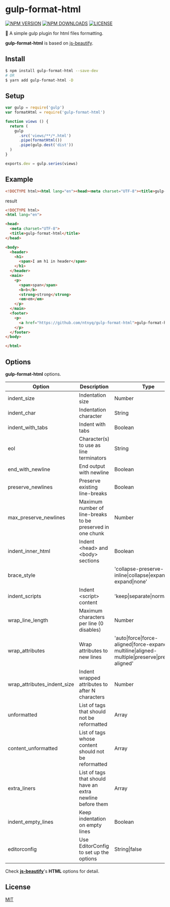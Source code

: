 # gulp-format-html

[![NPM VERSION](https://img.shields.io/npm/v/gulp-format-html.svg)](https://www.npmjs.com/package/gulp-format-html)
[![NPM DOWNLOADS](https://img.shields.io/npm/dm/gulp-format-html.svg)](https://www.npmjs.com/package/gulp-format-html)
[![LICENSE](https://img.shields.io/github/license/ntnyq/gulp-format-html.svg)](https://github.com/ntnyq/gulp-format-html/blob/master/LICENSE)

:beer: A simple gulp plugin for html files formatting.

__gulp-format-html__ is based on [js-beautify](https://github.com/beautify-web/js-beautify).

## Install

``` bash
$ npm install gulp-format-html --save-dev
# OR
$ yarn add gulp-format-html -D
```

## Setup

``` js
var gulp = require('gulp')
var formatHtml = require('gulp-format-html')

function views () {
  return (
    gulp
      .src('views/**/*.html')
      .pipe(formatHtml())
      .pipe(gulp.dest('dist'))
  )
}

exports.dev = gulp.series(views)
```

## Example

``` html
<!DOCTYPE html><html lang="en"><head><meta charset="UTF-8"><title>gulp-format-html</title></head><body><header><h1><span>I am h1 in header</span></h1></header><main><p><span>span</span><b>b</b><strong>strong</strong><em>em</em></p></main><footer><p><a href="https://github.com/ntnyq/gulp-format-html">gulp-format-html</a></p></footer></body></html>
```

result

``` html
<!DOCTYPE html>
<html lang="en">

<head>
  <meta charset="UTF-8">
  <title>gulp-format-html</title>
</head>

<body>
  <header>
    <h1>
      <span>I am h1 in header</span>
    </h1>
  </header>
  <main>
    <p>
      <span>span</span>
      <b>b</b>
      <strong>strong</strong>
      <em>em</em>
    </p>
  </main>
  <footer>
    <p>
      <a href="https://github.com/ntnyq/gulp-format-html">gulp-format-html</a>
    </p>
  </footer>
</body>

</html>
```

## Options

__gulp-format-html__ options.

| Option | Description | Type | Default |
| ---- | ---- | ---- | ---- |
| indent_size | Indentation size | Number | 2 |
| indent_char | Indentation character | String | ' ' |
| indent_with_tabs | Indent with tabs | Boolean | false |
| eol | Character(s) to use as line terminators | String | '\\n' |
| end_with_newline | End output with newline | Boolean | false |
| preserve_newlines | Preserve existing line-breaks | Boolean | true |
| max_preserve_newlines | Maximum number of line-breaks to be preserved in one chunk | Number | 10 |
| indent_inner_html | Indent \<head\> and \<body\> sections | Boolean | false |
| brace_style |  | 'collapse-preserve-inline\|collapse\|expand\|end-expand\|none' | collapse |
| indent_scripts | Indent \<script\> content | 'keep\|separate\|normal' | 'normal' |
| wrap_line_length | Maximum characters per line (0 disables) | Number | 250 |
| wrap_attributes | Wrap attributes to new lines | 'auto\|force\|force-aligned\|force-expand-multiline\|aligned-multiple\|preserve\|preserve-aligned' | auto |
| wrap_attributes_indent_size | Indent wrapped attributes to after N characters | Number | indent_size | inline | List of tags to be considered inline tags | Array | [] |
| unformatted | List of tags that should not be reformatted | Array | inline |
| content_unformatted | List of tags whose content should not be reformatted | Array | ['pre', 'script'] |
| extra_liners | List of tags that should have an extra newline before them | Array | [head,body,/html] |
| indent_empty_lines | Keep indentation on empty lines | Boolean  | false |
| editorconfig |  Use EditorConfig to set up the options | String\|false | false |

Check __[js-beautify](https://github.com/beautify-web/js-beautify)__'s __HTML__ options for detail.

## License

[MIT](./LICENSE)

